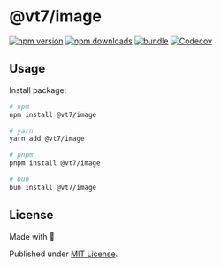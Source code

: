 # @vt7/image

[![npm version][npm-version-src]][npm-version-href]
[![npm downloads][npm-downloads-src]][npm-downloads-href]
[![bundle][bundle-src]][bundle-href]
[![Codecov][codecov-src]][codecov-href]

## Usage

Install package:

```sh
# npm
npm install @vt7/image

# yarn
yarn add @vt7/image

# pnpm
pnpm install @vt7/image

# bun
bun install @vt7/image
```

## License

Made with 💛

Published under [MIT License](./LICENSE).

<!-- Badges -->

[npm-version-src]: https://img.shields.io/npm/v/@vt7/image?style=flat&colorA=18181B&colorB=F0DB4F
[npm-version-href]: https://npmjs.com/package/@vt7/image
[npm-downloads-src]: https://img.shields.io/npm/dm/@vt7/image?style=flat&colorA=18181B&colorB=F0DB4F
[npm-downloads-href]: https://npmjs.com/package/@vt7/image
[codecov-src]: https://img.shields.io/codecov/c/gh/unjs/@vt7/image/main?style=flat&colorA=18181B&colorB=F0DB4F
[codecov-href]: https://codecov.io/gh/unjs/@vt7/image
[bundle-src]: https://img.shields.io/bundlephobia/minzip/@vt7/image?style=flat&colorA=18181B&colorB=F0DB4F
[bundle-href]: https://bundlephobia.com/result?p=@vt7/image
